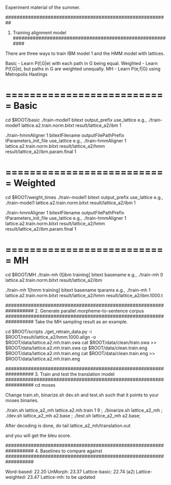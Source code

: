Experiment material of the summer.

##########################################################
1. Training alignment model
##########################################################

There are three ways to train IBM model 1 and the HMM model with lattices. 

Basic - Learn P(f,G|e) with each path in G being equal.
Weighted - Learn P(f,G|e), but paths in G are weighted unequally.
MH - Learn P(e,f|G) using Metropolis Hastings   

===========================
Basic
===========================
cd $ROOT/basic
./train-model1 bitext output_prefix use_lattice
e.g., ./train-model1 lattice.a2.train.norm.bitxt result/lattice_a2/ibm 1

./train-hmmAligner 1 bitextFilename outputFilePathPrefix tParameters_init_file use_lattice
e.g., ./train-hmmAligner 1 lattice.a2.train.norm.bitxt result/lattice_a2/hmm result/lattice_a2/ibm.param.final 1

===========================
Weighted
===========================
cd $ROOT/weight_times
./train-model1 bitext output_prefix use_lattice
e.g., ./train-model1 lattice.a2.train.norm.bitxt result/lattice_a2/ibm 1

./train-hmmAligner 1 bitextFilename outputFilePathPrefix tParameters_init_file use_lattice
e.g., ./train-hmmAligner 1 lattice.a2.train.norm.bitxt result/lattice_a2/hmm result/lattice_a2/ibm.param.final 1

===========================
MH
===========================
cd $ROOT/MH 
./train-mh 0[ibm training] bitext basename
e.g., ./train-mh 0 lattice.a2.train.norm.bitxt result/lattice_a2/ibm 

./train-mh 1[hmm training] bitext basename tparams
e.g., ./train-mh 1 lattice.a2.train.norm.bitxt result/lattice_a2/hmm  result/lattice_a2/ibm.1000.t 

##################################################################
2. Generate parallel morpheme-to-sentence corpus
##################################################################
Take the MH sampling result as an example.

cd $ROOT/scripts
./get_retrain_data.py -i $ROOT/result/lattice_a2/hmm.1000.align -o $ROOT/data/lattice.a2.mh.train.swa
cat $ROOT/data/clean/train.swa >> $ROOT/data/lattice.a2.mh.train.swa
cp $ROOT/data/clean.train.eng $ROOT/data/lattice.a2.mh.train.eng
cat $ROOT/data/clean.train.eng >> $ROOT/data/lattice.a2.mh.train.eng

##################################################################
3. Train and test the translation model 
##################################################################
cd moses

Change train.sh, binarize.sh dev.sh and test.sh such that it points to your moses binaries.

./train.sh lattice_a2_mh lattice.a2.mh.train 1 9 ; ./binarize.sh lattice_a2_mh ; ./dev.sh lattice_a2_mh a2.base ; ./test.sh lattice_a2_mh a2.base;

After decoding is done, do 
tail lattice_a2_mh/translation.out

and you will get the bleu score.

##################################################################
4. Baselines to compare against 
##################################################################

Word-based: 22.20
UnMorph: 23.37
Lattice-basic: 22.74 (a2)
Lattice-weighted: 23.47
Lattice-mh: to be updated


